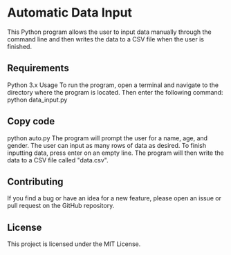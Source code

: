 # Automatic Data Input
This Python program allows the user to input data manually through the command line and then writes the data to a CSV file when the user is finished.

## Requirements
Python 3.x
Usage
To run the program, open a terminal and navigate to the directory where the program is located. Then enter the following command:
python data_input.py


## Copy code
python auto.py
The program will prompt the user for a name, age, and gender. The user can input as many rows of data as desired. To finish inputting data, press enter on an empty line. The program will then write the data to a CSV file called "data.csv".

## Contributing
If you find a bug or have an idea for a new feature, please open an issue or pull request on the GitHub repository.

## License
This project is licensed under the MIT License. 
